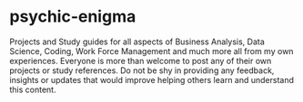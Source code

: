 # psychic-enigma
Projects and Study guides for all aspects of Business Analysis, Data Science, Coding, Work Force Management and much more all from my own experiences. Everyone is more than welcome to post any of their own projects or study references. 
Do not be shy in providing any feedback, insights or updates that would improve helping others learn and understand this content.
